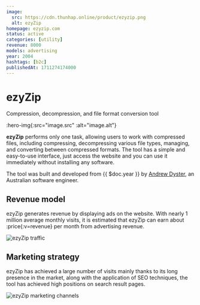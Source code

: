 ```yaml
---
image:
  src: https://cdn.thunhap.online/product/ezyzip.png
  alt: ezyZip
homepage: ezyzip.com
status: active
categories: [utility]
revenue: 8000
models: advertising
year: 2004
hashtags: [b2c]
publishedAt: 1711274174000
---
```


# ezyZip

Compression, decompression, and file format conversion tool

:hero-img{:src="image.src" :alt="image.alt"}

__ezyZip__ performs only one task, allowing users to work with compressed files, including compressing, decompressing various file types, managing, and converting between compressed formats. The tool has a simple and easy-to-use interface, just access the website and you can use it immediately without installing any software.

The tool was built and developed from {{ $doc.year }} by [Andrew Dyster](https://twitter.com/andrewdyster), an Australian software engineer.

## Revenue model

ezyZip generates revenue by displaying ads on the website. With nearly 1 million average monthly visits, it is estimated that ezyZip can earn about :price{:v=revenue} per month from advertising revenue.

![ezyZip traffic](https://cdn.thunhap.online/product/ezyzip+traffic.png)

## Marketing strategy

ezyZip has achieved a large number of visits mainly thanks to its long presence in the market, along with the application of SEO techniques, the tool has achieved high positions on search result pages.

![ezyZip marketing channels](https://cdn.thunhap.online/product/ezyzip+channels.png)
